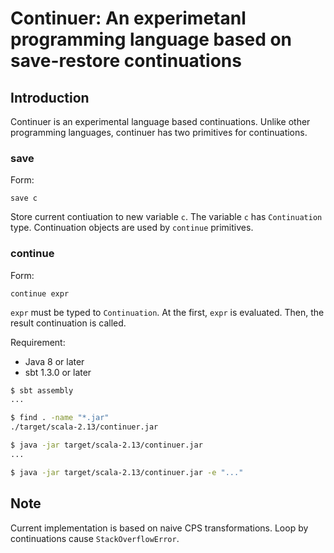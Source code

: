 # Continuer: An experimetanl programming language based on save-restore continuations

## Introduction

Continuer is an experimental language based continuations.  Unlike other
programming languages, continuer has two primitives for continuations.

### save 

Form:

```
save c
```

Store current contiuation to new variable `c`.  The variable `c` has 
`Continuation` type.  Continuation objects are used by `continue`
primitives.

### continue

Form:

```
continue expr
```

`expr` must be typed to `Continuation`.  At the first, `expr` is evaluated.
Then, the result continuation is called.

Requirement:

- Java 8 or later
- sbt 1.3.0 or later

```sh
$ sbt assembly
...

$ find . -name "*.jar"
./target/scala-2.13/continuer.jar

$ java -jar target/scala-2.13/continuer.jar
...

$ java -jar target/scala-2.13/continuer.jar -e "..."
```

## Note

Current implementation is based on naive CPS transformations.  Loop by
continuations cause `StackOverflowError`.
